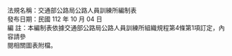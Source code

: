 法規名稱：交通部公路局公路人員訓練所編制表  
發布日期：民國 112 年 10 月 04 日  
編 註：本編制表依據交通部公路局公路人員訓練所組織規程第4條第1項訂定，內容請參  
閱相關圖表附檔。  


